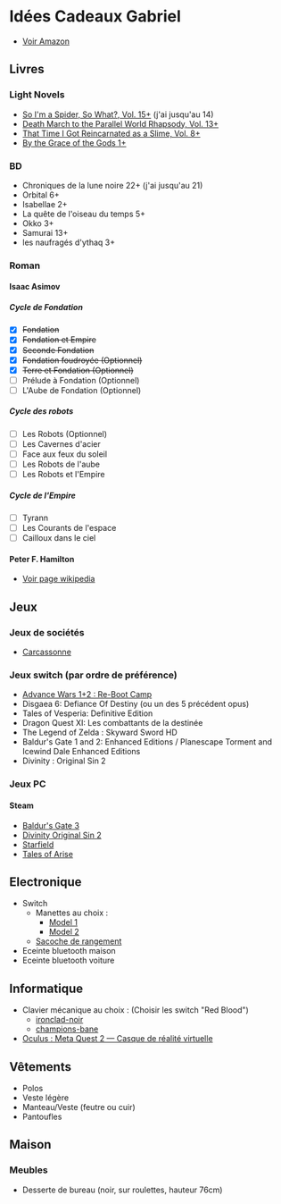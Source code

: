 # Idées Cadeaux Gabriel

- [Voir Amazon](https://www.amazon.fr/hz/wishlist/ls/N2LON7I7DD9B?ref_=wl_share)

## Livres

### Light Novels

- [So I'm a Spider, So What?, Vol. 15+](https://amzn.eu/d/fbXAYtx) (j'ai jusqu'au 14)
- [Death March to the Parallel World Rhapsody, Vol. 13+](https://amzn.eu/d/ji4SzZa)
- [That Time I Got Reincarnated as a Slime, Vol. 8+](https://amzn.eu/d/dPnS9sN)
- [By the Grace of the Gods 1+](https://amzn.eu/d/iBv1MlK)

### BD

- Chroniques de la lune noire 22+ (j'ai jusqu'au 21)
- Orbital 6+
- Isabellae 2+
- La quête de l'oiseau du temps 5+
- Okko 3+
- Samurai 13+
- les naufragés d'ythaq 3+

### Roman

#### Isaac Asimov

##### Cycle de Fondation

- [x] ~~Fondation~~
- [x] ~~Fondation et Empire~~
- [x] ~~Seconde Fondation~~
- [x] ~~Fondation foudroyée (Optionnel)~~
- [x] ~~Terre et Fondation (Optionnel)~~
- [ ] Prélude à Fondation (Optionnel)
- [ ] L'Aube de Fondation (Optionnel)

##### Cycle des robots

- [ ] Les Robots (Optionnel)
- [ ] Les Cavernes d'acier
- [ ] Face aux feux du soleil
- [ ] Les Robots de l'aube
- [ ] Les Robots et l'Empire

##### Cycle de l'Empire

- [ ] Tyrann
- [ ] Les Courants de l'espace
- [ ] Cailloux dans le ciel

#### Peter F. Hamilton

- [Voir page wikipedia](https://fr.wikipedia.org/wiki/Peter_F._Hamilton#Romans)

## Jeux

### Jeux de sociétés

- [Carcassonne](https://www.amazon.fr/dp/B07D19D9QJ/?coliid=IEKV560ENP84U&colid=N2LON7I7DD9B&psc=0&ref_=lv_ov_lig_dp_it)

### Jeux switch (par ordre de préférence)

- [Advance Wars 1+2 : Re-Boot Camp](https://www.amazon.fr/Advance-Wars-Re-Boot-Nintendo-Switch/dp/B097F6P63W/ref=sr_1_1?__mk_fr_FR=ÅMÅŽÕÑ&crid=1EU8DY3NIHHE4&keywords=Advance+Wars+1%2B2%3A+Re-Boot+Camp+Switch&qid=1693885585&sprefix=advance+wars+1%2B2+re-boot+camp+switch%2Caps%2C160&sr=8-1)
- Disgaea 6: Defiance Of Destiny (ou un des 5 précédent opus)
- Tales of Vesperia: Definitive Edition
- Dragon Quest XI: Les combattants de la destinée
- The Legend of Zelda : Skyward Sword HD
- Baldur's Gate 1 and 2: Enhanced Editions / Planescape Torment and Icewind Dale Enhanced Editions
- Divinity : Original Sin 2

### Jeux PC

#### Steam

- [Baldur's Gate 3](https://store.steampowered.com/app/1086940/Baldurs_Gate_3/)
- [Divinity Original Sin 2](https://store.steampowered.com/app/435150/Divinity_Original_Sin_2__Definitive_Edition/)
- [Starfield](https://store.steampowered.com/app/1716740/STARFIELD/)
- [Tales of Arise](https://store.steampowered.com/app/740130/Tales_of_Arise/)

## Electronique

- Switch
  - Manettes au choix :
    - [Model 1](https://nyxigaming.com/products/nyxi-wizard-wirleless-joy-pad-for-switch-switch-oled)
    - [Model 2](https://nyxigaming.com/products/nyxi-wireless-joy-con-pad-with-color-led-lights-for-nintendo-switch)
  - [Sacoche de rangement](https://nyxigaming.com/products/nyxi-upgraded-carrying-case-for-wireless-joy-pad-nintendo-switch)
- Eceinte bluetooth maison
- Eceinte bluetooth voiture

## Informatique

- Clavier mécanique au choix : (Choisir les switch "Red Blood")
  - [ironclad-noir](https://designedby.gg/product/ironclad-noir/)
  - [champions-bane](https://designedby.gg/product/champions-bane/)
- [Oculus : Meta Quest 2 — Casque de réalité virtuelle](https://amzn.eu/d/bOWv0qW)

## Vêtements

- Polos
- Veste légère
- Manteau/Veste (feutre ou cuir)
- Pantoufles

## Maison

### Meubles

- Desserte de bureau (noir, sur roulettes, hauteur 76cm)
